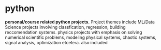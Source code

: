 # python
**personal/course related python projects.** Project themes include ML/Data Science projects involving classfication, regression, building reccomendation systems.
physics projects with emphasis on solving numerical scientific problems, modeling physical systems, chaotic systems, signal analysis, optimization etcetera. also included
